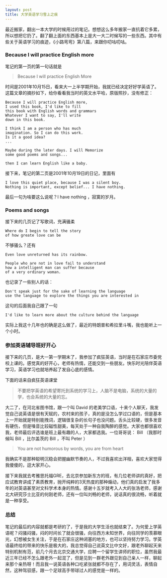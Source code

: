 ```yaml
---
layout: post
title: 大学英语学习雪上之痕
---
```


最近搬家，翻出一本大学的时候用过的笔记。想想这么多年搬家一直抗着它多累，所以想把它扔了。翻了翻上面的东西基本上是大一大二时候写的一些东西。其中有些关于英语学习的痕迹，《小路弯弯》第八篇，来跟你叨咕叨咕。



### Because I will practice English more

笔记的第一页的第一句话就是

> Because I will practice English More

时间是2001年10月15日，看来大一上半学期开始，我就已经决定好好学英语了。这篇文章的摘抄如下，给你看看我当时的英文水平哈，原版照抄，没有修正：

```
Because I will practice English more,
I used this book, I'd like to fill
this book with English words and grammars
Whatever I want to say, I'll write
down in this book.

I think I am a person who has much
imagination. So I can do this work.
Is it a good idea?
...

Maybe during the later days. I will Memorize
some good poems and songs...

then I can learn English like a baby.
```

接下来，笔记的第二页是2001年10月19日的日记，里面有

```
I love this quiet place, because I was a silent boy.
Nothing is important, except belief... I have nothing.
```

最后一句为啥要这么说呢？I have nothing ，寂寞的岁月。

### Poems and songs

接下来的几页记了写歌词，充满骚柔

```
Where do I begin to tell the story
of how greate love can be
```

不够骚么？还有

```
Even love unreturned has its rainbow.

People who are not in love fail to understand
how a intelligent man can suffer because
of a very ordinary woman.
```

也记录了一些别人的话：

```
Don't speak just for the sake of learning the language
use the language to explore the things you are interested in
```

这句的后面我自己跟了一句

```
I'd like to learn more about the culture behind the language
```

实际上我这十几年也的确是这么做了，最近的特朗普和希拉里斗嘴，我也能听上一个小时。


### 参加英语辅导班好开心

接下来的几页，是大一第一学期末了，我参加了疯狂英语，当时是在石家庄市委党校上课的。感觉真的好开心，老师有热情，还能交到一些朋友。快乐时光陪伴英语学习，英语学习也就培养起了发自心底的感情。

下面的话来自疯狂英语课堂

>不要把学英语的希望寄托到系统的学习上，人脑不是电脑，系统的大量的学，也会系统的大量的忘。


大二了，在河北省图书馆，跟一个叫 David 的老美学口语，十来个人聊天，我发觉自己说英语是很有天赋的，农村来的孩子，真的是没怎么学过口语的，但是基本上一开始就是特别能拽词，逻辑很复杂的长句子也没问题。舌头比较硬，很多发音有硬伤，但是嗓音比较磁性甜美，每天处于一种自我陶醉的感觉。大家也都很喜欢我，老师最后评选谁是班上最有趣的人，大家都选我。一位哥哥说： Bill （我那时候叫 Bill ，比尔盖茨的 Bill ，不叫 Peter ）

>You are not humorous by words, you are from heart

我确实不是那种聪明沉稳会把握幽默节奏的人，不过我喜欢出洋相，喜欢大家觉得我傻傻的，逗大家开心。

接下来我就去考雅思托福GRE，去北京参加新东方的班，有几位老师讲的真好，把应试教育讲成了素质教育，抛开纯粹的3天热度的那种煽动，他们真的启发了我多年的对英语甚至对文科学术本身的热情。感谢十五岁就考入人大的张浩老师，感谢北大研究莎士比亚的何刚老师，还有一位叫刘畅的老师，说话真的很流畅，听着就是一种享受。

### 总结

笔记的最后的内容就都是考研的了，于是我的大学生活也就结束了。为何爱上学英语呢？闷骚闷骚，闷的时间长了就会很骚，向往西方未知世界，向往同学的羡慕眼光，幻想被女生关注，于是在石家庄这种闭塞的地方，也可以坚持努力学习。学英语最终给的带来的快乐是极大的，我总觉得自己说英文比中文好，跟老外聊起天来特别机制有范，前几个月去北京交通大学，应聘一个留学生讲师的职位，虽然我最近三年已经不怎么跟老外一起混了，但是见到一群老外跟见到自己亲人一样，聊起来那个亲热呀！而且我一说英语各种口吃紧张就都不存在了，用词灵活，表情自然，这种驾驭感，跟一个足球高手带球过人的感觉是一样的。
